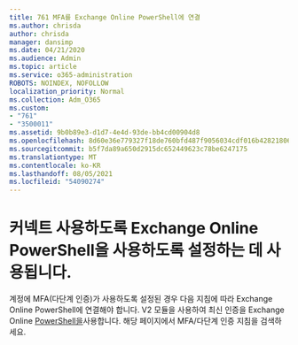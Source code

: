 ```yaml
---
title: 761 MFA를 Exchange Online PowerShell에 연결
ms.author: chrisda
author: chrisda
manager: dansimp
ms.date: 04/21/2020
ms.audience: Admin
ms.topic: article
ms.service: o365-administration
ROBOTS: NOINDEX, NOFOLLOW
localization_priority: Normal
ms.collection: Adm_O365
ms.custom:
- "761"
- "3500011"
ms.assetid: 9b0b89e3-d1d7-4e4d-93de-bb4cd00904d8
ms.openlocfilehash: 8d60e36e779327f18de760bfd487f9056034cdf016b4282180648906277f6d2d
ms.sourcegitcommit: b5f7da89a650d2915dc652449623c78be6247175
ms.translationtype: MT
ms.contentlocale: ko-KR
ms.lasthandoff: 08/05/2021
ms.locfileid: "54090274"
---
```

# <a name="connect-to-exchange-online-powershell-when-mfa-is-enabled"></a>커넥트 사용하도록 Exchange Online PowerShell을 사용하도록 설정하는 데 사용됩니다.

계정에 MFA(다단계 인증)가 사용하도록 설정된 경우 다음 지침에 따라 Exchange Online PowerShell에 연결해야 합니다. V2 모듈을 사용하여 최신 인증을 Exchange Online [PowerShell을](https://aka.ms/exops-docs)사용합니다. 해당 페이지에서 MFA/다단계 인증 지침을 검색하세요.
